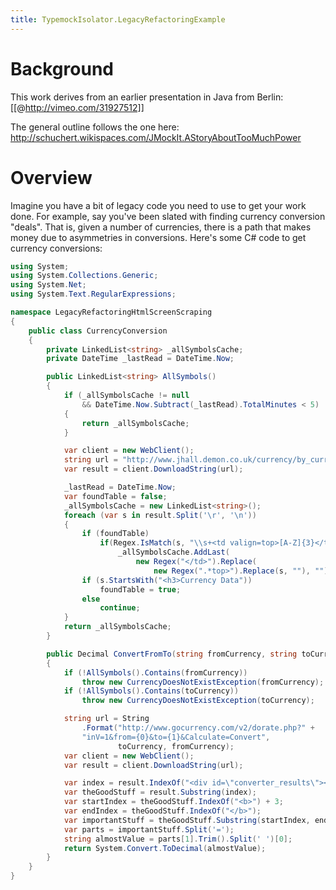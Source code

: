 ```yaml
---
title: TypemockIsolator.LegacyRefactoringExample
---
```

# Background
This work derives from an earlier presentation in Java from Berlin:
[[@http://vimeo.com/31927512]]

The general outline follows the one here: <http://schuchert.wikispaces.com/JMockIt.AStoryAboutTooMuchPower>

# Overview
Imagine you have a bit of legacy code you need to use to get your work done. For example, say you've been slated with finding currency conversion "deals". That is, given a number of currencies, there is a path that makes money due to asymmetries in conversions. Here's some C# code to get currency conversions:
```csharp
using System;
using System.Collections.Generic;
using System.Net;
using System.Text.RegularExpressions;

namespace LegacyRefactoringHtmlScreenScraping
{
    public class CurrencyConversion
    {
        private LinkedList<string> _allSymbolsCache;
        private DateTime _lastRead = DateTime.Now;

        public LinkedList<string> AllSymbols()
        {
            if (_allSymbolsCache != null 
                && DateTime.Now.Subtract(_lastRead).TotalMinutes < 5)
            {
                return _allSymbolsCache;
            }

            var client = new WebClient();
            string url = "http://www.jhall.demon.co.uk/currency/by_currency.html";
            var result = client.DownloadString(url);

            _lastRead = DateTime.Now;
            var foundTable = false;
            _allSymbolsCache = new LinkedList<string>();
            foreach (var s in result.Split('\r', '\n'))
            {
                if (foundTable)
                    if(Regex.IsMatch(s, "\\s+<td valign=top>[A-Z]{3}</td>"))
                        _allSymbolsCache.AddLast(
                            new Regex("</td>").Replace(
                                new Regex(".*top>").Replace(s, ""), ""));
                if (s.StartsWith("<h3>Currency Data"))
                    foundTable = true;
                else
                    continue;
            }
            return _allSymbolsCache;
        }

        public Decimal ConvertFromTo(string fromCurrency, string toCurrency)
        {
            if (!AllSymbols().Contains(fromCurrency))
                throw new CurrencyDoesNotExistException(fromCurrency);
            if (!AllSymbols().Contains(toCurrency))
                throw new CurrencyDoesNotExistException(toCurrency);

            string url = String
                .Format("http://www.gocurrency.com/v2/dorate.php?" +
                "inV=1&from={0}&to={1}&Calculate=Convert",
                        toCurrency, fromCurrency);
            var client = new WebClient();
            var result = client.DownloadString(url);

            var index = result.IndexOf("<div id=\"converter_results\"><ul><li>");
            var theGoodStuff = result.Substring(index);
            var startIndex = theGoodStuff.IndexOf("<b>") + 3;
            var endIndex = theGoodStuff.IndexOf("</b>");
            var importantStuff = theGoodStuff.Substring(startIndex, endIndex);
            var parts = importantStuff.Split('=');
            string almostValue = parts[1].Trim().Split(' ')[0];
            return System.Convert.ToDecimal(almostValue);
        }
    }
}
```

